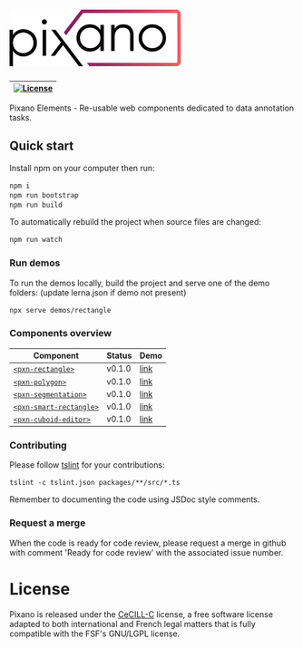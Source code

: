 # <img src="images/pixano_logo.png" alt="Pixano" height="100"/>


| [![License](https://img.shields.io/badge/license-CeCILL--C-blue.svg)](LICENSE)  |
| ------ |

Pixano Elements - Re-usable web components dedicated to data annotation tasks.


## Quick start

Install npm on your computer then run:

```bash
npm i
npm run bootstrap
npm run build
```

To automatically rebuild the project when source files are changed:

```bash
npm run watch
```

### Run demos

To run the demos locally, build the project and serve one of the demo folders:
(update lerna.json if demo not present)

```bash
npx serve demos/rectangle
```

### Components overview

| Component | Status | Demo |
| ----------| -------| -----|
| [`<pxn-rectangle>`](https://github.com/pixano/pixano-elements/blob/master/packages/graphics-2d) | v0.1.0 | [link](http://pixano.cea.fr/bounding-box/) |
| [`<pxn-polygon>`](https://github.com/pixano/pixano-elements/blob/master/packages/graphics-2d) |  v0.1.0 | [link](http://pixano.cea.fr/polygon/) |
| [`<pxn-segmentation>`](https://github.com/pixano/pixano-elements/blob/master/packages/graphics-2d) |  v0.1.0 | [link](http://pixano.cea.fr/pixelwise/) |
| [`<pxn-smart-rectangle>`](https://github.com/pixano/pixano-elements/blob/master/packages/graphics-2d) |  v0.1.0 | [link](http://pixano.cea.fr/smart-annotation/) |
| [`<pxn-cuboid-editor>`](https://github.com/pixano/pixano-elements/blob/master/packages/graphics-3d) |  v0.1.0 | [link](http://pixano.cea.fr/3d-bounding-box/) |

### Contributing

Please follow [tslint](https://palantir.github.io/tslint/) for your contributions:

```
tslint -c tslint.json packages/**/src/*.ts
```

Remember to documenting the code using JSDoc style comments.

### Request a merge

When the code is ready for code review, please request a merge in github with comment 'Ready for code review' with the associated issue number.

# License

Pixano is released under the [CeCILL-C](LICENSE.txt) license, a free software license
 adapted to both international and French legal matters that is fully compatible
 with the FSF's GNU/LGPL license.
